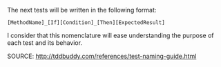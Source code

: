 ﻿The next tests will be written in the following format:

	[MethodName]_[If][Condition]_[Then][ExpectedResult] 

I consider that this nomenclature will ease understanding the purpose of each test and its behavior.

SOURCE: http://tddbuddy.com/references/test-naming-guide.html
